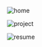 ![home](https://user-images.githubusercontent.com/52837649/86431699-7709d880-bcc3-11ea-944f-1e8dc4ea52a8.gif)

![project](https://user-images.githubusercontent.com/52837649/86432088-a10fca80-bcc4-11ea-8ede-7a9cef92246a.gif)

![resume](https://user-images.githubusercontent.com/52837649/86432269-25fae400-bcc5-11ea-816a-2b56b7022605.gif)
